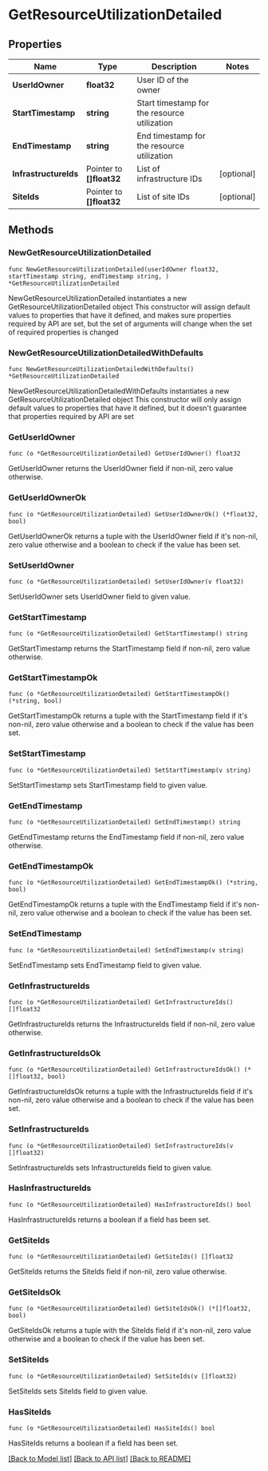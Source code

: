# GetResourceUtilizationDetailed

## Properties

Name | Type | Description | Notes
------------ | ------------- | ------------- | -------------
**UserIdOwner** | **float32** | User ID of the owner | 
**StartTimestamp** | **string** | Start timestamp for the resource utilization | 
**EndTimestamp** | **string** | End timestamp for the resource utilization | 
**InfrastructureIds** | Pointer to **[]float32** | List of infrastructure IDs | [optional] 
**SiteIds** | Pointer to **[]float32** | List of site IDs | [optional] 

## Methods

### NewGetResourceUtilizationDetailed

`func NewGetResourceUtilizationDetailed(userIdOwner float32, startTimestamp string, endTimestamp string, ) *GetResourceUtilizationDetailed`

NewGetResourceUtilizationDetailed instantiates a new GetResourceUtilizationDetailed object
This constructor will assign default values to properties that have it defined,
and makes sure properties required by API are set, but the set of arguments
will change when the set of required properties is changed

### NewGetResourceUtilizationDetailedWithDefaults

`func NewGetResourceUtilizationDetailedWithDefaults() *GetResourceUtilizationDetailed`

NewGetResourceUtilizationDetailedWithDefaults instantiates a new GetResourceUtilizationDetailed object
This constructor will only assign default values to properties that have it defined,
but it doesn't guarantee that properties required by API are set

### GetUserIdOwner

`func (o *GetResourceUtilizationDetailed) GetUserIdOwner() float32`

GetUserIdOwner returns the UserIdOwner field if non-nil, zero value otherwise.

### GetUserIdOwnerOk

`func (o *GetResourceUtilizationDetailed) GetUserIdOwnerOk() (*float32, bool)`

GetUserIdOwnerOk returns a tuple with the UserIdOwner field if it's non-nil, zero value otherwise
and a boolean to check if the value has been set.

### SetUserIdOwner

`func (o *GetResourceUtilizationDetailed) SetUserIdOwner(v float32)`

SetUserIdOwner sets UserIdOwner field to given value.


### GetStartTimestamp

`func (o *GetResourceUtilizationDetailed) GetStartTimestamp() string`

GetStartTimestamp returns the StartTimestamp field if non-nil, zero value otherwise.

### GetStartTimestampOk

`func (o *GetResourceUtilizationDetailed) GetStartTimestampOk() (*string, bool)`

GetStartTimestampOk returns a tuple with the StartTimestamp field if it's non-nil, zero value otherwise
and a boolean to check if the value has been set.

### SetStartTimestamp

`func (o *GetResourceUtilizationDetailed) SetStartTimestamp(v string)`

SetStartTimestamp sets StartTimestamp field to given value.


### GetEndTimestamp

`func (o *GetResourceUtilizationDetailed) GetEndTimestamp() string`

GetEndTimestamp returns the EndTimestamp field if non-nil, zero value otherwise.

### GetEndTimestampOk

`func (o *GetResourceUtilizationDetailed) GetEndTimestampOk() (*string, bool)`

GetEndTimestampOk returns a tuple with the EndTimestamp field if it's non-nil, zero value otherwise
and a boolean to check if the value has been set.

### SetEndTimestamp

`func (o *GetResourceUtilizationDetailed) SetEndTimestamp(v string)`

SetEndTimestamp sets EndTimestamp field to given value.


### GetInfrastructureIds

`func (o *GetResourceUtilizationDetailed) GetInfrastructureIds() []float32`

GetInfrastructureIds returns the InfrastructureIds field if non-nil, zero value otherwise.

### GetInfrastructureIdsOk

`func (o *GetResourceUtilizationDetailed) GetInfrastructureIdsOk() (*[]float32, bool)`

GetInfrastructureIdsOk returns a tuple with the InfrastructureIds field if it's non-nil, zero value otherwise
and a boolean to check if the value has been set.

### SetInfrastructureIds

`func (o *GetResourceUtilizationDetailed) SetInfrastructureIds(v []float32)`

SetInfrastructureIds sets InfrastructureIds field to given value.

### HasInfrastructureIds

`func (o *GetResourceUtilizationDetailed) HasInfrastructureIds() bool`

HasInfrastructureIds returns a boolean if a field has been set.

### GetSiteIds

`func (o *GetResourceUtilizationDetailed) GetSiteIds() []float32`

GetSiteIds returns the SiteIds field if non-nil, zero value otherwise.

### GetSiteIdsOk

`func (o *GetResourceUtilizationDetailed) GetSiteIdsOk() (*[]float32, bool)`

GetSiteIdsOk returns a tuple with the SiteIds field if it's non-nil, zero value otherwise
and a boolean to check if the value has been set.

### SetSiteIds

`func (o *GetResourceUtilizationDetailed) SetSiteIds(v []float32)`

SetSiteIds sets SiteIds field to given value.

### HasSiteIds

`func (o *GetResourceUtilizationDetailed) HasSiteIds() bool`

HasSiteIds returns a boolean if a field has been set.


[[Back to Model list]](../README.md#documentation-for-models) [[Back to API list]](../README.md#documentation-for-api-endpoints) [[Back to README]](../README.md)


